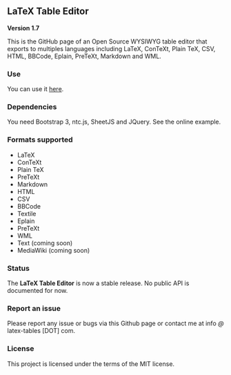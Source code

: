 ## LaTeX Table Editor ##

**Version 1.7**

This is the GitHub page of an Open Source WYSIWYG table editor that exports to multiples languages including LaTeX, ConTeXt, Plain TeX, CSV, HTML, BBCode, Eplain, PreTeXt, Markdown and WML.

### Use

You can use it [here](http://www.latex-tables.com/).

### Dependencies

You need Bootstrap 3, ntc.js, SheetJS and JQuery. See the online example.

### Formats supported

 - LaTeX
 - ConTeXt
 - Plain TeX
 - PreTeXt
 - Markdown
 - HTML
 - CSV
 - BBCode
 - Textile
 - Eplain
 - PreTeXt
 - WML
 - Text (coming soon)
 - MediaWiki (coming soon)

### Status

The **LaTeX Table Editor** is now a stable release. No public API is documented for now.

### Report an issue

Please report any issue or bugs via this Github page or contact me at info *@* latex-tables [DOT] com.

### License

This project is licensed under the terms of the MIT license.